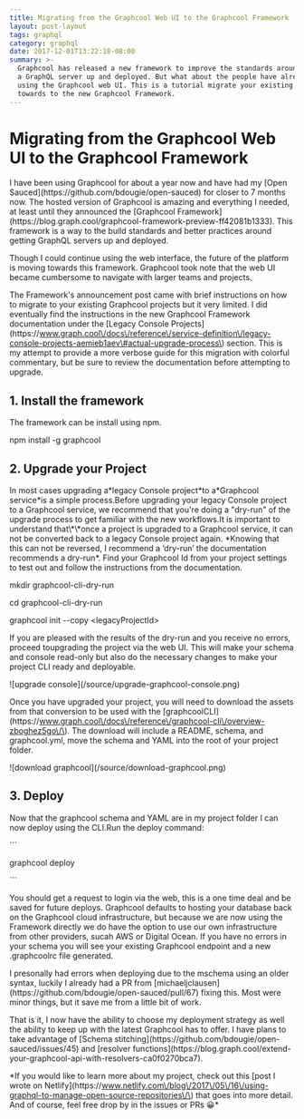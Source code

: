 ```yaml
---
title: Migrating from the Graphcool Web UI to the Graphcool Framework
layout: post-layout
tags: graphql
category: graphql
date: 2017-12-01T13:22:18-08:00
summary: >-
  Graphcool has released a new framework to improve the standards around getting
  a GraphQL server up and deployed. But what about the people have already been
  using the Graphcool web UI. This is a tutorial migrate your existing project
  towards to the new Graphcool Framework.
---
```

# Migrating from the Graphcool Web UI to the Graphcool Framework

I have been using Graphcool for about a year now and have had my \[Open Sauced\]\(https:\/\/github.com\/bdougie\/open-sauced\) for closer to 7 months now. The hosted version of Graphcool is amazing and everything I needed, at least until they announced the \[Graphcool Framework\]\(https:\/\/blog.graph.cool\/graphcool-framework-preview-ff42081b1333\). This framework is a way to the build standards and better practices around getting GraphQL servers up and deployed.

Though I could continue using the web interface, the future of the platform is moving towards this framework. Graphcool took note that the web UI became cumbersome to navigate with larger teams and projects.

The Framework's announcement post came with brief instructions on how to migrate to your existing Graphcool projects but it very limited. I did eventually find the instructions in the new Graphcool Framework documentation under the \[Legacy Console Projects\]\(https:\/\/www.graph.cool\/docs\/reference\/service-definition\/legacy-console-projects-aemieb1aev\#actual-upgrade-process\) section. This is my attempt to provide a more verbose guide for this migration with colorful commentary, but be sure to review the documentation before attempting to upgrade.

## 1. Install the framework

The framework can be install using npm.


npm install -g graphcool


## 2. Upgrade your Project

In most cases upgrading a\*legacy Console project\*to a\*Graphcool service\*is a simple process.Before upgrading your legacy Console project to a Graphcool service, we recommend that you're doing a "dry-run" of the upgrade process to get familiar with the new workflows.It is important to understand that\\*\\*once a project is upgraded to a Graphcool service, it can not be converted back to a legacy Console project again. \*Knowing that this can not be reversed, I recommend a ‘dry-run’ the documentation recommends a dry-run\*. Find your Graphcool Id from your project settings to test out and follow the instructions from the documentation.

mkdir graphcool-cli-dry-run

cd graphcool-cli-dry-run

graphcool init --copy &lt;legacyProjectId&gt;



If you are pleased with the results of the dry-run and you receive no errors, proceed toupgrading the project via the web UI. This will make your schema and console read-only but also do the necessary changes to make your project CLI ready and deployable.


!\[upgrade console\]\(\/source\/upgrade-graphcool-console.png\)


Once you have upgraded your project, you will need to download the assets from that conversion to be used with the \[graphcoolCLI\]\(https:\/\/www.graph.cool\/docs\/reference\/graphcool-cli\/overview-zboghez5go\/\). The download will include a README, schema, and graphcool.yml, move the schema and YAML into the root of your project folder.


!\[download graphcool\]\(\/source\/download-graphcool.png\)


## 3. Deploy



Now that the graphcool schema and YAML are in my project folder I can now deploy using the CLI.Run the deploy command:



\`\`\`

graphcool deploy

\`\`\`


You should get a request to login via the web, this is a one time deal and be saved for future deploys. Graphcool defaults to hosting your database back on the Graphcool cloud infrastructure, but because we are now using the Framework directly we do have the option to use our own infrastructure from other providers, sucah AWS or Digital Ocean. If you have no errors in your schema you will see your existing Graphcool endpoint and a new .graphcoolrc file generated.

I presonally had errors when deploying due to the mschema using an older syntax, luckily I already had a PR from \[michaeljclausen\]\(https:\/\/github.com\/bdougie\/open-sauced\/pull\/67\) fixing this. Most were minor things, but it save me from a little bit of work.

That is it, I now have the ability to choose my deployment strategy as well the ability to keep up with the latest Graphcool has to offer. I have plans to take advantage of \[Schema stitching\]\(https:\/\/github.com\/bdougie\/open-sauced\/issues\/45\) and \[resolver functions\]\(https:\/\/blog.graph.cool\/extend-your-graphcool-api-with-resolvers-ca0f0270bca7\). 

\*If you would like to learn more about my project, check out this \[post I wrote on Netlify\]\(https:\/\/www.netlify.com\/blog\/2017\/05\/16\/using-graphql-to-manage-open-source-repositories\/\) that goes into more detail. And of course, feel free drop by in the issues or PRs 😀\*
